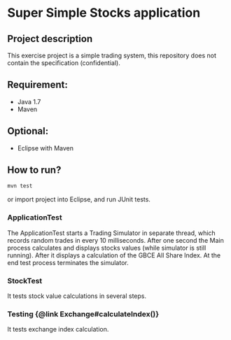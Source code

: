 # Super Simple Stocks application

## Project description
This exercise project is a simple trading system, this repository does not contain the specification (confidential).

## Requirement:
* Java 1.7
* Maven

## Optional:
* Eclipse with Maven

## How to run?
```sh
mvn test
```
or import project into Eclipse, and run JUnit tests.

### ApplicationTest

The ApplicationTest starts a Trading Simulator in separate thread, which records random trades in every 10 milliseconds.
After one second the Main process calculates and displays stocks values (while simulator is still running).
After it displays a calculation of the GBCE All Share Index.
At the end test process terminates the simulator.

### StockTest

It tests stock value calculations in several steps.

### Testing {@link Exchange#calculateIndex()} 

It tests exchange index calculation.
